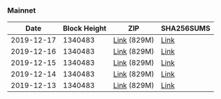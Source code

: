 ### Mainnet

|    Date    | Block Height | ZIP | SHA256SUMS |
| ---------- | ------------ | --- | ---------- |
| 2019-12-17 | 1340483 | [Link](https://s3-ap-southeast-2.amazonaws.com/ion-bootstrap/mainnet/2019-12-17/bootstrap.dat.zip) (829M) | [Link](https://s3-ap-southeast-2.amazonaws.com/ion-bootstrap/mainnet/2019-12-17/SHA256SUMS) |
| 2019-12-16 | 1340483 | [Link](https://s3-ap-southeast-2.amazonaws.com/ion-bootstrap/mainnet/2019-12-16/bootstrap.dat.zip) (829M) | [Link](https://s3-ap-southeast-2.amazonaws.com/ion-bootstrap/mainnet/2019-12-16/SHA256SUMS) |
| 2019-12-15 | 1340483 | [Link](https://s3-ap-southeast-2.amazonaws.com/ion-bootstrap/mainnet/2019-12-15/bootstrap.dat.zip) (829M) | [Link](https://s3-ap-southeast-2.amazonaws.com/ion-bootstrap/mainnet/2019-12-15/SHA256SUMS) |
| 2019-12-14 | 1340483 | [Link](https://s3-ap-southeast-2.amazonaws.com/ion-bootstrap/mainnet/2019-12-14/bootstrap.dat.zip) (829M) | [Link](https://s3-ap-southeast-2.amazonaws.com/ion-bootstrap/mainnet/2019-12-14/SHA256SUMS) |
| 2019-12-13 | 1340483 | [Link](https://s3-ap-southeast-2.amazonaws.com/ion-bootstrap/mainnet/2019-12-13/bootstrap.dat.zip) (829M) | [Link](https://s3-ap-southeast-2.amazonaws.com/ion-bootstrap/mainnet/2019-12-13/SHA256SUMS) |
